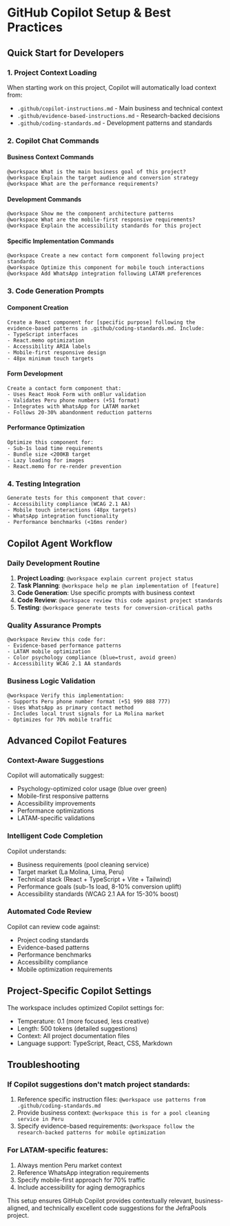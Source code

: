 # GitHub Copilot Setup & Best Practices

## Quick Start for Developers

### 1. Project Context Loading
When starting work on this project, Copilot will automatically load context from:
- `.github/copilot-instructions.md` - Main business and technical context
- `.github/evidence-based-instructions.md` - Research-backed decisions
- `.github/coding-standards.md` - Development patterns and standards

### 2. Copilot Chat Commands

#### Business Context Commands
```
@workspace What is the main business goal of this project?
@workspace Explain the target audience and conversion strategy
@workspace What are the performance requirements?
```

#### Development Commands
```
@workspace Show me the component architecture patterns
@workspace What are the mobile-first responsive requirements?
@workspace Explain the accessibility standards for this project
```

#### Specific Implementation Commands
```
@workspace Create a new contact form component following project standards
@workspace Optimize this component for mobile touch interactions
@workspace Add WhatsApp integration following LATAM preferences
```

### 3. Code Generation Prompts

#### Component Creation
```
Create a React component for [specific purpose] following the evidence-based patterns in .github/coding-standards.md. Include:
- TypeScript interfaces
- React.memo optimization
- Accessibility ARIA labels
- Mobile-first responsive design
- 48px minimum touch targets
```

#### Form Development
```
Create a contact form component that:
- Uses React Hook Form with onBlur validation
- Validates Peru phone numbers (+51 format)
- Integrates with WhatsApp for LATAM market
- Follows 20-30% abandonment reduction patterns
```

#### Performance Optimization
```
Optimize this component for:
- Sub-1s load time requirements
- Bundle size <200KB target
- Lazy loading for images
- React.memo for re-render prevention
```

### 4. Testing Integration
```
Generate tests for this component that cover:
- Accessibility compliance (WCAG 2.1 AA)
- Mobile touch interactions (48px targets)
- WhatsApp integration functionality
- Performance benchmarks (<16ms render)
```

## Copilot Agent Workflow

### Daily Development Routine
1. **Project Loading**: `@workspace explain current project status`
2. **Task Planning**: `@workspace help me plan implementation of [feature]`
3. **Code Generation**: Use specific prompts with business context
4. **Code Review**: `@workspace review this code against project standards`
5. **Testing**: `@workspace generate tests for conversion-critical paths`

### Quality Assurance Prompts
```
@workspace Review this code for:
- Evidence-based performance patterns
- LATAM mobile optimization
- Color psychology compliance (blue=trust, avoid green)
- Accessibility WCAG 2.1 AA standards
```

### Business Logic Validation
```
@workspace Verify this implementation:
- Supports Peru phone number format (+51 999 888 777)
- Uses WhatsApp as primary contact method
- Includes local trust signals for La Molina market
- Optimizes for 70% mobile traffic
```

## Advanced Copilot Features

### Context-Aware Suggestions
Copilot will automatically suggest:
- Psychology-optimized color usage (blue over green)
- Mobile-first responsive patterns
- Accessibility improvements
- Performance optimizations
- LATAM-specific validations

### Intelligent Code Completion
Copilot understands:
- Business requirements (pool cleaning service)
- Target market (La Molina, Lima, Peru)
- Technical stack (React + TypeScript + Vite + Tailwind)
- Performance goals (sub-1s load, 8-10% conversion uplift)
- Accessibility standards (WCAG 2.1 AA for 15-30% boost)

### Automated Code Review
Copilot can review code against:
- Project coding standards
- Evidence-based patterns
- Performance benchmarks
- Accessibility compliance
- Mobile optimization requirements

## Project-Specific Copilot Settings

The workspace includes optimized Copilot settings for:
- Temperature: 0.1 (more focused, less creative)
- Length: 500 tokens (detailed suggestions)
- Context: All project documentation files
- Language support: TypeScript, React, CSS, Markdown

## Troubleshooting

### If Copilot suggestions don't match project standards:
1. Reference specific instruction files: `@workspace use patterns from .github/coding-standards.md`
2. Provide business context: `@workspace this is for a pool cleaning service in Peru`
3. Specify evidence-based requirements: `@workspace follow the research-backed patterns for mobile optimization`

### For LATAM-specific features:
1. Always mention Peru market context
2. Reference WhatsApp integration requirements  
3. Specify mobile-first approach for 70% traffic
4. Include accessibility for aging demographics

This setup ensures GitHub Copilot provides contextually relevant, business-aligned, and technically excellent code suggestions for the JefraPools project.
